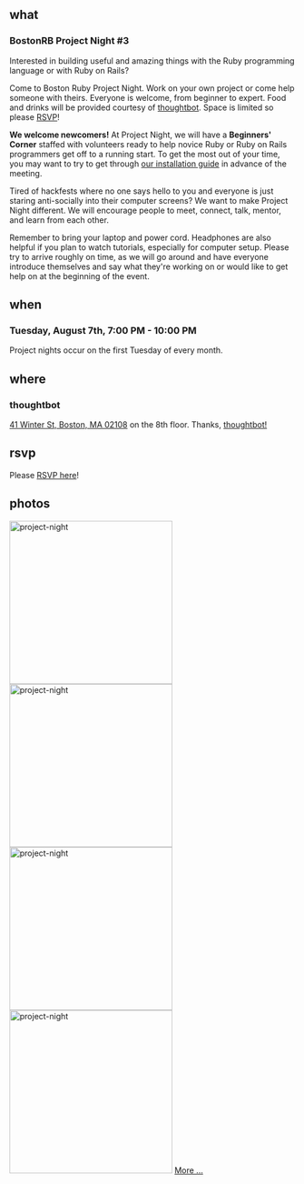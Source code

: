## what
### BostonRB Project Night #3

Interested in building useful and amazing things with the Ruby
programming language or with Ruby on Rails?

Come to Boston Ruby Project Night.  Work on your own project or come
help someone with theirs.  Everyone is welcome, from beginner to expert.
Food and drinks will be provided courtesy of
[thoughtbot](http://thoughtbot.com/).  Space is limited so please
[RSVP][rsvp]!

[rsvp]:http://guestlistapp.com/events/113214

**We welcome newcomers!**  At Project Night, we will have a **Beginners'
Corner** staffed with volunteers ready to help novice Ruby or Ruby on
Rails programmers get off to a running start. To get the most out of
your time, you may want to try to get through [our installation
guide](/install) in advance of the meeting.  

Tired of hackfests where no one says hello to you and everyone is just
staring anti-socially into their computer screens? We want to make
Project Night different. We will encourage people to meet, connect,
talk, mentor, and learn from each other. 

Remember to bring your laptop and power cord.  Headphones are also
helpful if you plan to watch tutorials, especially for computer setup.
Please try to arrive roughly on time, as we will go around and have
everyone introduce themselves and say what they're working on or would
like to get help on at the beginning of the event.

## when
### Tuesday, August 7th, 7:00 PM - 10:00 PM

Project nights occur on the first Tuesday of every month.

## where
### thoughtbot 

[41 Winter St, Boston, MA 02108](/venue)
on the 8th floor. Thanks, [thoughtbot!](http://thoughtbot.com/)

## rsvp

Please [RSVP here][rsvp]!

## photos

[<img src="http://farm9.staticflickr.com/8292/7592528470_fac44315ce_n.jpg" width="287" alt="project-night">][photo set]
[<img src="http://farm9.staticflickr.com/8014/7592532524_e1147e701c.jpg"   width="287" alt="project-night">][photo set]
[<img src="http://farm8.staticflickr.com/7276/7592527810_2c2349bf7d.jpg"   width="287" alt="project-night">][photo set]
[<img src="http://farm9.staticflickr.com/8145/7592531988_57b65d7474.jpg"   width="287" alt="project-night">][photo set]
[More ...][photo set]

[photo set]:http://www.flickr.com/photos/82871821@N04/sets/72157630624777984/
